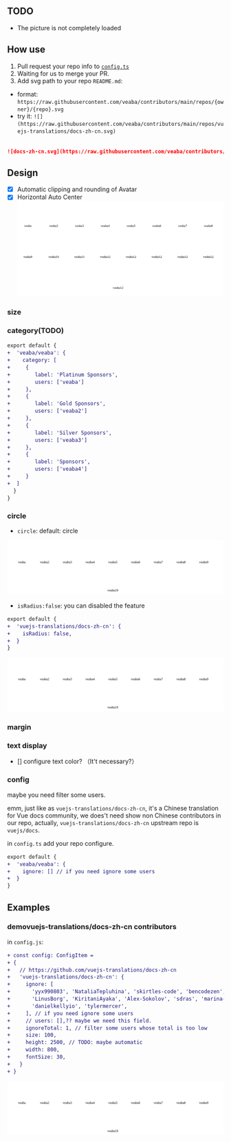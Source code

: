 ## TODO

- The picture is not completely loaded

##  How use

1. Pull request your repo info to [`config.ts`](/config.ts)
2. Waiting for us to merge your PR.
3. Add svg path to your repo `README.md`:
  - format: `https://raw.githubusercontent.com/veaba/contributors/main/repos/{owner}/{repo}.svg`
  - try it: `![](https://raw.githubusercontent.com/veaba/contributors/main/repos/vuejs-translations/docs-zh-cn.svg)`

```markdown

![docs-zh-cn.svg](https://raw.githubusercontent.com/veaba/contributors/main/repos/vuejs-translations/docs-zh-cn.svg)

```

## Design 

- [x] Automatic clipping and rounding of Avatar
- [x] Horizontal Auto Center
  ![auto-center.svg](docs/default/auto-center.svg)

### size

### category(TODO)

```diff
export default {
+  'veaba/veaba': {
+    category: [
+     {
+        label: 'Platinum Sponsors',
+        users: ['veaba']
+     },
+     {
+        label: 'Gold Sponsors',
+        users: ['veaba2']
+     },
+     {
+        label: 'Silver Sponsors',
+        users: ['veaba3']
+     },
+     {
+        label: 'Sponsors',
+        users: ['veaba4']
+     }
+  ]
  }
}
```


### circle

- `circle`: default: circle 

![](docs/circle/circle-default.svg)

- `isRadius:false`: you can disabled the feature

```diff 
export default {
+  'vuejs-translations/docs-zh-cn': {
+    isRadius: false,
+  }
}
```
![](docs/circle/no-circle.svg)

### margin

### text display

- [] configure text color? （It't necessary?）

### config 

maybe you need filter some users.

emm, just like as `vuejs-translations/docs-zh-cn`, it's a Chinese translation for Vue docs community, we does't need show non Chinese contributors in our repo, actually, `vuejs-translations/docs-zh-cn` upstream repo is `vuejs/docs`.

in `config.ts` add your repo configure.

```diff
export default {
+  'veaba/veaba': {
+    ignore: [] // if you need ignore some users
+  }
}
```

## Examples


### demovuejs-translations/docs-zh-cn contributors

in `config.js`:

```diff 
+ const config: ConfigItem =
+ {
+   // https://github.com/vuejs-translations/docs-zh-cn
+   'vuejs-translations/docs-zh-cn': {
+     ignore: [
+       'yyx990803', 'NataliaTepluhina', 'skirtles-code', 'bencodezen', 'dependabot[bot]',
+       'LinusBorg', 'KiritaniAyaka', 'Alex-Sokolov', 'sdras', 'marina-mosti', 'CyberAP',
+       'danielkellyio', 'tylermercer',
+     ], // if you need ignore some users
+     // users: [],?? maybe we need this field.
+     ignoreTotal: 1, // filter some users whose total is too low
+     size: 100,
+     height: 2500, // TODO: maybe automatic
+     width: 800,
+     fontSize: 30,
+   }
+ }
```

![](repos/vuejs-translations/docs-zh-cn.svg)
